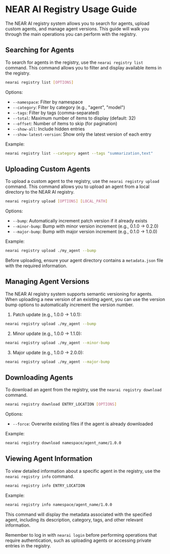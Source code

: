 # NEAR AI Registry Usage Guide

The NEAR AI registry system allows you to search for agents, upload custom agents, and manage agent versions. This guide will walk you through the main operations you can perform with the registry.

## Searching for Agents

To search for agents in the registry, use the `nearai registry list` command. This command allows you to filter and display available items in the registry.

```bash
nearai registry list [OPTIONS]
```

Options:
- `--namespace`: Filter by namespace
- `--category`: Filter by category (e.g., "agent", "model")
- `--tags`: Filter by tags (comma-separated)
- `--total`: Maximum number of items to display (default: 32)
- `--offset`: Number of items to skip (for pagination)
- `--show-all`: Include hidden entries
- `--show-latest-version`: Show only the latest version of each entry

Example:
```bash
nearai registry list --category agent --tags "summarization,text"
```

## Uploading Custom Agents

To upload a custom agent to the registry, use the `nearai registry upload` command. This command allows you to upload an agent from a local directory to the NEAR AI registry.

```bash
nearai registry upload [OPTIONS] [LOCAL_PATH]
```

Options:
- `--bump`: Automatically increment patch version if it already exists
- `--minor-bump`: Bump with minor version increment (e.g., 0.1.0 → 0.2.0)
- `--major-bump`: Bump with major version increment (e.g., 0.1.0 → 1.0.0)

Example:
```bash
nearai registry upload ./my_agent --bump
```

Before uploading, ensure your agent directory contains a `metadata.json` file with the required information.

## Managing Agent Versions

The NEAR AI registry system supports semantic versioning for agents. When uploading a new version of an existing agent, you can use the version bump options to automatically increment the version number.

1. Patch update (e.g., 1.0.0 → 1.0.1):
```bash
nearai registry upload ./my_agent --bump
```

2. Minor update (e.g., 1.0.0 → 1.1.0):
```bash
nearai registry upload ./my_agent --minor-bump
```

3. Major update (e.g., 1.0.0 → 2.0.0):
```bash
nearai registry upload ./my_agent --major-bump
```

## Downloading Agents

To download an agent from the registry, use the `nearai registry download` command.

```bash
nearai registry download ENTRY_LOCATION [OPTIONS]
```

Options:
- `--force`: Overwrite existing files if the agent is already downloaded

Example:
```bash
nearai registry download namespace/agent_name/1.0.0
```

## Viewing Agent Information

To view detailed information about a specific agent in the registry, use the `nearai registry info` command.

```bash
nearai registry info ENTRY_LOCATION
```

Example:
```bash
nearai registry info namespace/agent_name/1.0.0
```

This command will display the metadata associated with the specified agent, including its description, category, tags, and other relevant information.

Remember to log in with `nearai login` before performing operations that require authentication, such as uploading agents or accessing private entries in the registry.